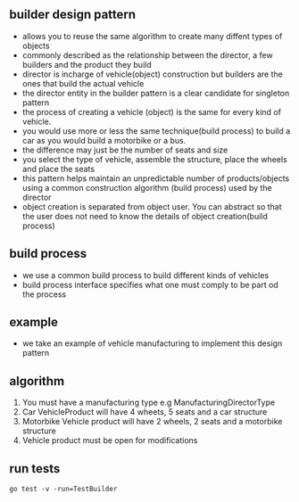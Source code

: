 ## builder design pattern
- allows you to reuse the same algorithm to create many diffent types of objects
- commonly described as the relationship between the director, a few builders and the product they build
- director is incharge of vehicle(object) construction but builders are the ones that build the actual vehicle
- the director entity in the builder pattern is a clear candidate for singleton pattern
- the process of creating a vehicle (object) is the same for every kind of vehicle.
- you would use more or less the same technique(build process) to build a car as you would build a motorbike or a bus. 
- the difference may just be the number of seats and size
- you select the type of vehicle, assemble the structure, place the wheels and place the seats
- this pattern helps maintain an unpredictable number of products/objects using a common construction algorithm (build process) used by the director
- object creation is separated from object user. You can abstract so that the user does not need to know the details of object creation(build process)

## build process
- we use a common build process to build different kinds of vehicles
- build process interface specifies what one must comply to be part od the process

## example
- we take an example of vehicle manufacturing to implement this design pattern

## algorithm
1. You must have a manufacturing type e.g ManufacturingDirectorType
2. Car VehicleProduct will have 4 wheets, 5 seats and a car structure
3. Motorbike Vehicle product will have 2 wheels, 2 seats and a motorbike structure
4. Vehicle product must be open for modifications

## run tests
```
go test -v -run=TestBuilder
```


